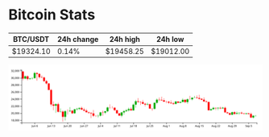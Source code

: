 # Bitcoin Stats

BTC/USDT|24h change|24h high|24h low|
|---|---|---|---|
|$19324.10|0.14%|$19458.25|$19012.00|

<img src="./chart.svg">
